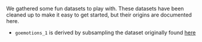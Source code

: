 We gathered some fun datasets to play with. These datasets have been cleaned up
to make it easy to get started, but their origins are documented here. 

- `goemotions_1` is derived by subsampling the dataset originally found [here](https://storage.googleapis.com/gresearch/goemotions/data/full_dataset/goemotions_1.csv)